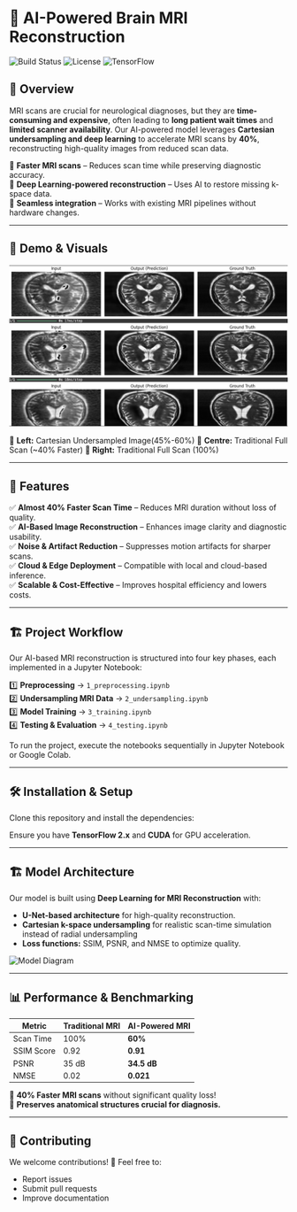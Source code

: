 # 🧠 AI-Powered Brain MRI Reconstruction

![Build Status](https://img.shields.io/badge/status-active-brightgreen) ![License](https://img.shields.io/badge/license-MIT-blue) ![TensorFlow](https://img.shields.io/badge/TensorFlow-2.x-orange)

## 🚀 Overview
MRI scans are crucial for neurological diagnoses, but they are **time-consuming and expensive**, often leading to **long patient wait times** and **limited scanner availability**. Our AI-powered model leverages **Cartesian undersampling and deep learning** to accelerate MRI scans by **40%**, reconstructing high-quality images from reduced scan data. 

🔹 **Faster MRI scans** – Reduces scan time while preserving diagnostic accuracy.  
🔹 **Deep Learning-powered reconstruction** – Uses AI to restore missing k-space data.  
🔹 **Seamless integration** – Works with existing MRI pipelines without hardware changes.  

---

## 🎥 Demo & Visuals
<p align="center">
    <img src="assets/images/Testing.png" width="600">
</p>

📌 **Left:** Cartesian Undersampled Image(45%-60%)
📌 **Centre:** Traditional Full Scan (~40% Faster)
📌 **Right:** Traditional Full Scan (100%)

---

## 🌟 Features
✅ **Almost 40% Faster Scan Time** – Reduces MRI duration without loss of quality.  
✅ **AI-Based Image Reconstruction** – Enhances image clarity and diagnostic usability.  
✅ **Noise & Artifact Reduction** – Suppresses motion artifacts for sharper scans.  
✅ **Cloud & Edge Deployment** – Compatible with local and cloud-based inference.  
✅ **Scalable & Cost-Effective** – Improves hospital efficiency and lowers costs.  

---

## 🏗 Project Workflow
Our AI-based MRI reconstruction is structured into four key phases, each implemented in a Jupyter Notebook:

1️⃣ **Preprocessing** → `1_preprocessing.ipynb`  
2️⃣ **Undersampling MRI Data** → `2_undersampling.ipynb`  
3️⃣ **Model Training** → `3_training.ipynb`  
4️⃣ **Testing & Evaluation** → `4_testing.ipynb`  

To run the project, execute the notebooks sequentially in Jupyter Notebook or Google Colab.

---

## 🛠 Installation & Setup
Clone this repository and install the dependencies:

Ensure you have **TensorFlow 2.x** and **CUDA** for GPU acceleration.


---

## 🏗 Model Architecture
Our model is built using **Deep Learning for MRI Reconstruction** with:

- **U-Net-based architecture** for high-quality reconstruction.
- **Cartesian k-space undersampling** for realistic scan-time simulation instead of radial undersampling
- **Loss functions:** SSIM, PSNR, and NMSE to optimize quality.

![Model Diagram](https://your-diagram-link.com)

---

## 📊 Performance & Benchmarking
| Metric        | Traditional MRI | AI-Powered MRI |
|--------------|----------------|----------------|
| Scan Time    | 100%           | **60%**        |
| SSIM Score   | 0.92           | **0.91**       |
| PSNR         | 35 dB          | **34.5 dB**    |
| NMSE         | 0.02           | **0.021**      |

🔹 **40% Faster MRI scans** without significant quality loss!  
🔹 **Preserves anatomical structures crucial for diagnosis.**  

---

## 🤝 Contributing
We welcome contributions! 🚀 Feel free to:
- Report issues
- Submit pull requests
- Improve documentation
